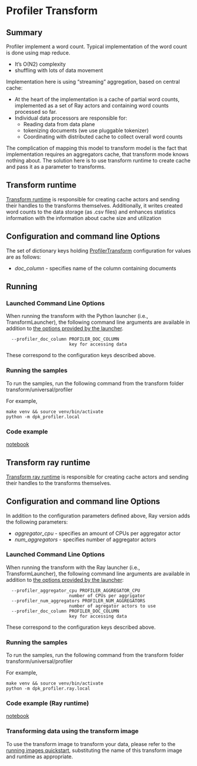 # Profiler Transform 


## Summary

Profiler implement a word count. Typical implementation of the word count is done using map reduce.
* It’s O(N2) complexity
* shuffling with lots of data movement

Implementation here is using “streaming” aggregation, based on central cache:

* At the heart of the implementation is a cache of partial word counts, implemented as a set of Ray actors and containing 
word counts processed so far.
* Individual data processors are responsible for:
  * Reading data from data plane
  * tokenizing documents (we use pluggable tokenizer)
  * Coordinating with distributed cache to collect overall word counts

The complication of mapping this model to transform model is the fact that implementation requires an aggregators cache, 
that transform mode knows nothing about. The solution here is to use transform runtime to create cache
and pass it as a parameter to transforms.

## Transform runtime

[Transform runtime](dpk_profiler/runtime.py) is responsible for creating cache actors and sending their 
handles to the transforms themselves.
Additionally, it writes created word counts to the data storage (as .csv files) and enhances statistics information with the information about cache size and utilization

## Configuration and command line Options

The set of dictionary keys holding [ProfilerTransform](dpk_profiler/transform_base.py)
configuration for values are as follows:

* _doc_column_ - specifies name of the column containing documents

## Running

### Launched Command Line Options
When running the transform with the Python launcher (i.e., TransformLauncher),
the following command line arguments are available in addition to
[the options provided by the launcher](../../../data-processing-lib/doc/launcher-options.md).

```shell
  --profiler_doc_column PROFILER_DOC_COLUMN
                        key for accessing data
 ```

These correspond to the configuration keys described above.

### Running the samples
To run the samples, run the following command from the transform folder transform/universal/profiler

For example, 
```shell
make venv && source venv/bin/activate
python -m dpk_profiler.local
```
### Code example

[notebook](profiler-python.ipynb)

## Transform ray runtime

[Transform ray runtime](dpk_profiler/ray/runtime.py) is responsible for creating cache actors and sending their 
handles to the transforms themselves.

## Configuration and command line Options

In addition to the configuration parameters defined above, 
Ray version adds the following parameters:

* _aggregator_cpu_ - specifies an amount of CPUs per aggregator actor
* _num_aggregators_ - specifies number of aggregator actors

### Launched Command Line Options
When running the transform with the Ray launcher (i.e., TransformLauncher),
the following command line arguments are available in addition to
[the options provided by the launcher](../../../data-processing-lib/doc/launcher-options.md):

```shell
  --profiler_aggregator_cpu PROFILER_AGGREGATOR_CPU
                        number of CPUs per aggrigator
  --profiler_num_aggregators PROFILER_NUM_AGGREGATORS
                        number of agregator actors to use
  --profiler_doc_column PROFILER_DOC_COLUMN
                        key for accessing data
 ```

These correspond to the configuration keys described above.

### Running the samples
To run the samples, run the following command from the transform folder transform/universal/profiler

For example, 
```shell
make venv && source venv/bin/activate
python -m dpk_profiler.ray.local
```
### Code example (Ray runtime)

[notebook](profiler-ray.ipynb)

### Transforming data using the transform image

To use the transform image to transform your data, please refer to the
[running images quickstart](../../../doc/quick-start/run-transform-image.md),
substituting the name of this transform image and runtime as appropriate.

